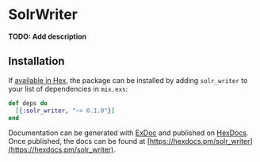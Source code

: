 # SolrWriter

**TODO: Add description**

## Installation

If [available in Hex](https://hex.pm/docs/publish), the package can be installed
by adding `solr_writer` to your list of dependencies in `mix.exs`:

```elixir
def deps do
  [{:solr_writer, "~> 0.1.0"}]
end
```

Documentation can be generated with [ExDoc](https://github.com/elixir-lang/ex_doc)
and published on [HexDocs](https://hexdocs.pm). Once published, the docs can
be found at [https://hexdocs.pm/solr_writer](https://hexdocs.pm/solr_writer).

